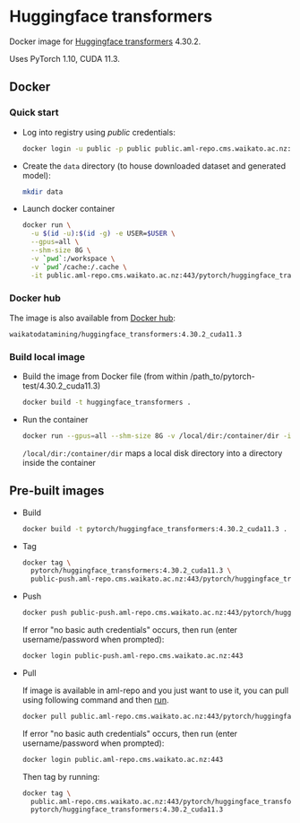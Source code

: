 # Huggingface transformers

Docker image for [Huggingface transformers](https://github.com/huggingface/transformers) 4.30.2.

Uses PyTorch 1.10, CUDA 11.3.

## Docker

### Quick start

* Log into registry using *public* credentials:

  ```bash
  docker login -u public -p public public.aml-repo.cms.waikato.ac.nz:443 
  ```
* Create the `data` directory (to house downloaded dataset and generated model):

  ```bash
  mkdir data
  ```

* Launch docker container

  ```bash
  docker run \
    -u $(id -u):$(id -g) -e USER=$USER \
    --gpus=all \
    --shm-size 8G \
    -v `pwd`:/workspace \
    -v `pwd`/cache:/.cache \
    -it public.aml-repo.cms.waikato.ac.nz:443/pytorch/huggingface_transformers:4.30.2_cuda11.3
  ```

### Docker hub

The image is also available from [Docker hub](https://hub.docker.com/u/waikatodatamining):

```
waikatodatamining/huggingface_transformers:4.30.2_cuda11.3
```

### Build local image

* Build the image from Docker file (from within /path_to/pytorch-test/4.30.2_cuda11.3)

  ```bash
  docker build -t huggingface_transformers .
  ```
  
* Run the container

  ```bash
  docker run --gpus=all --shm-size 8G -v /local/dir:/container/dir -it huggingface_transformers
  ```
  `/local/dir:/container/dir` maps a local disk directory into a directory inside the container

## Pre-built images

* Build

  ```bash
  docker build -t pytorch/huggingface_transformers:4.30.2_cuda11.3 .
  ```
  
* Tag

  ```bash
  docker tag \
    pytorch/huggingface_transformers:4.30.2_cuda11.3 \
    public-push.aml-repo.cms.waikato.ac.nz:443/pytorch/huggingface_transformers:4.30.2_cuda11.3
  ```
  
* Push

  ```bash
  docker push public-push.aml-repo.cms.waikato.ac.nz:443/pytorch/huggingface_transformers:4.30.2_cuda11.3
  ```
  If error "no basic auth credentials" occurs, then run (enter username/password when prompted):
  
  ```bash
  docker login public-push.aml-repo.cms.waikato.ac.nz:443
  ```
  
* Pull

  If image is available in aml-repo and you just want to use it, you can pull using following command and then [run](#run).

  ```bash
  docker pull public.aml-repo.cms.waikato.ac.nz:443/pytorch/huggingface_transformers:4.30.2_cuda11.3
  ```
  If error "no basic auth credentials" occurs, then run (enter username/password when prompted):
  
  ```bash
  docker login public.aml-repo.cms.waikato.ac.nz:443
  ```
  Then tag by running:
  
  ```bash
  docker tag \
    public.aml-repo.cms.waikato.ac.nz:443/pytorch/huggingface_transformers:4.30.2_cuda11.3 \
    pytorch/huggingface_transformers:4.30.2_cuda11.3
  ```
